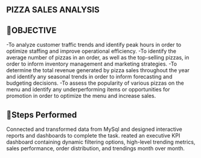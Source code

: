 ## PIZZA SALES ANALYSIS

## 🎯OBJECTIVE
-To analyze customer traffic trends and identify peak hours in order to optimize staffing and improve operational efficiency.
-To identify the average number of pizzas in an order, as well as the top-selling pizzas, in order to inform inventory management and marketing strategies.
-To determine the total revenue generated by pizza sales throughout the year and identify any seasonal trends in order to inform forecasting and budgeting decisions.
-To assess the popularity of various pizzas on the menu and identify any underperforming items or opportunities for promotion in order to optimize the menu and increase sales.

## 📝Steps Performed
Connected and transformed  data from MySql and designed interactive reports and dashboards to complete the task.
reated an executive KPI dashboard containing dynamic filtering options, high-level trending metrics, sales performance, order distribution, and trendings month over month.

